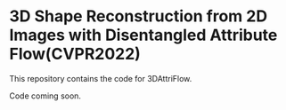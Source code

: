 # 3D Shape Reconstruction from 2D Images with Disentangled Attribute Flow(CVPR2022)

This repository contains the code for 3DAttriFlow.

Code coming soon.
